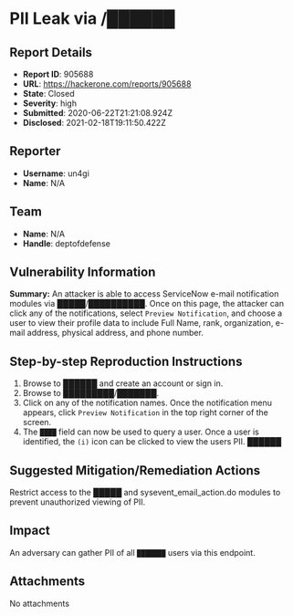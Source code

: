 # PII Leak via /██████

## Report Details
- **Report ID**: 905688
- **URL**: https://hackerone.com/reports/905688
- **State**: Closed
- **Severity**: high
- **Submitted**: 2020-06-22T21:21:08.924Z
- **Disclosed**: 2021-02-18T19:11:50.422Z

## Reporter
- **Username**: un4gi
- **Name**: N/A

## Team
- **Name**: N/A
- **Handle**: deptofdefense

## Vulnerability Information
**Summary:**
An attacker is able to access ServiceNow e-mail notification modules via █████/██████████. Once on this page, the attacker can click any of the notifications, select `Preview Notification`, and choose a user to view their profile data to include Full Name, rank, organization, e-mail address, physical address, and phone number.

## Step-by-step Reproduction Instructions

1. Browse to ██████ and create an account or sign in.
2. Browse to █████████/███████.
3. Click on any of the notification names. Once the notification menu appears, click `Preview Notification` in the top right corner of the screen.
4. The `████` field can now be used to query a user. Once a user is identified, the `(i)` icon can be clicked to view the users PII.
██████

## Suggested Mitigation/Remediation Actions
Restrict access to the █████ and sysevent_email_action.do modules to prevent unauthorized viewing of PII.

## Impact

An adversary can gather PII of all `███████` users via this endpoint.

## Attachments
No attachments
